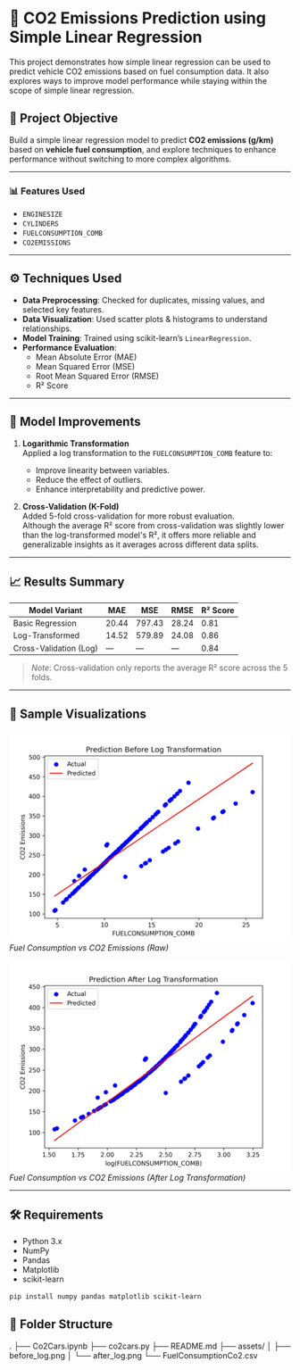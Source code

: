 # 🚗 CO2 Emissions Prediction using Simple Linear Regression

This project demonstrates how simple linear regression can be used to predict vehicle CO2 emissions based on fuel consumption data. It also explores ways to improve model performance while staying within the scope of simple linear regression.

## 📌 Project Objective

Build a simple linear regression model to predict **CO2 emissions (g/km)** based on **vehicle fuel consumption**, and explore techniques to enhance performance without switching to more complex algorithms.

---

### 📊 Features Used

- `ENGINESIZE`
- `CYLINDERS`
- `FUELCONSUMPTION_COMB`
- `CO2EMISSIONS`

---

## ⚙️ Techniques Used

- **Data Preprocessing**: Checked for duplicates, missing values, and selected key features.
- **Data Visualization**: Used scatter plots & histograms to understand relationships.
- **Model Training**: Trained using scikit-learn’s `LinearRegression`.
- **Performance Evaluation**:
  - Mean Absolute Error (MAE)
  - Mean Squared Error (MSE)
  - Root Mean Squared Error (RMSE)
  - R² Score

---

## 🚀 Model Improvements

1. **Logarithmic Transformation**  
   Applied a log transformation to the `FUELCONSUMPTION_COMB` feature to:
   - Improve linearity between variables.
   - Reduce the effect of outliers.
   - Enhance interpretability and predictive power.

2. **Cross-Validation (K-Fold)**  
   Added 5-fold cross-validation for more robust evaluation.  
   Although the average R² score from cross-validation was slightly lower than the log-transformed model's R², it offers more reliable and generalizable insights as it averages across different data splits.

---

## 📈 Results Summary

| Model Variant           | MAE   | MSE   | RMSE  | R² Score |
|------------------------|-------|-------|-------|----------|
| Basic Regression       | 20.44 | 797.43| 28.24 | 0.81     |
| Log-Transformed        | 14.52 | 579.89| 24.08 | 0.86     |
| Cross-Validation (Log) |   —   |   —   |   —   | 0.84     |

> *Note*: Cross-validation only reports the average R² score across the 5 folds.

---

## 📸 Sample Visualizations

![Scatter Plot - Before Log](assets/before_log.png)  
*Fuel Consumption vs CO2 Emissions (Raw)*

![Scatter Plot - After Log](assets/after_log.png)  
*Fuel Consumption vs CO2 Emissions (After Log Transformation)*

---

## 🛠 Requirements

- Python 3.x
- NumPy
- Pandas
- Matplotlib
- scikit-learn

```bash
pip install numpy pandas matplotlib scikit-learn

```

## 📁 Folder Structure
.
├── Co2Cars.ipynb
├── co2cars.py
├── README.md
├── assets/
│   ├── before_log.png
│   └── after_log.png
└── FuelConsumptionCo2.csv



